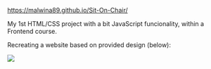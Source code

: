 <a href= "https://malwina89.github.io/Sit-On-Chair/#">https://malwina89.github.io/Sit-On-Chair/</a>

My 1st HTML/CSS project with a bit JavaScript funcionality, within a Frontend course.

Recreating a website based on provided design (below):

<img src="https://raw.githubusercontent.com/Malwina89/Sit-On-Chair/master/warsztat1.jpg"/>
